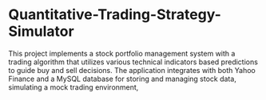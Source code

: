 # Quantitative-Trading-Strategy-Simulator
This project implements a stock portfolio management system with a trading algorithm that utilizes various technical indicators  based predictions to guide buy and sell decisions. The application integrates with both Yahoo Finance and a MySQL database for storing and managing stock data, simulating a mock trading environment,

